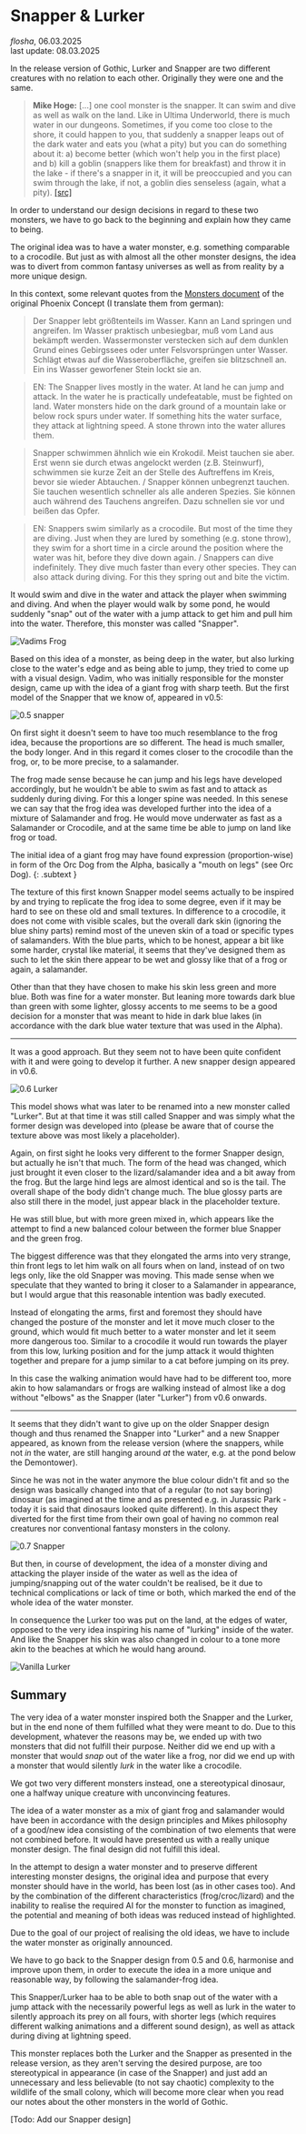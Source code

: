 # Snapper & Lurker

*flosha*, 06.03.2025  
last update: 08.03.2025  

In the release version of Gothic, Lurker and Snapper are two different creatures with no relation to each other. Originally they were one and the same.

> **Mike Hoge:** [...] one cool monster is the snapper. It can swim and dive as well as walk on the land. Like in Ultima Underworld, there is much water in our dungeons. Sometimes, if you come too close to the shore, it could happen to you, that suddenly a snapper leaps out of the dark water and eats you (what a pity) but you can do something about it: a) become better (which won't help you in the first place) and b) kill a goblin (snappers like them for breakfast) and throw it in the lake - if there's a snapper in it, it will be preoccupied and you can swim through the lake, if not, a goblin dies senseless (again, what a pity). [[src]](https://gothicarchive.org/interviews/1999/16.10.1999_glideunderground.com.txt)

In order to understand our design decisions in regard to these two monsters, we have to go back to the beginning and explain how they came to being.

The original idea was to have a water monster, e.g. something comparable to a crocodile. But just as with almost all the other monster designs, the idea was to divert from common fantasy universes as well as from reality by a more unique design.

In this context, some relevant quotes from the [Monsters document](https://gothicarchive.org/documents/phoenix-docs) of the original Phoenix Concept (I translate them from german):

> Der Snapper lebt größtenteils im Wasser. Kann an Land springen und angreifen. Im Wasser praktisch unbesiegbar, muß vom Land aus bekämpft werden. Wassermonster verstecken sich auf dem dunklen Grund eines Gebirgssees oder unter Felsvorsprüngen unter Wasser. Schlägt etwas auf die Wasseroberfläche, greifen sie blitzschnell an. Ein ins Wasser geworfener Stein lockt sie an.

> EN: The Snapper lives mostly in the water. At land he can jump and attack. In the water he is practically undefeatable, must be fighted on land. Water monsters hide on the dark ground of a mountain lake or below rock spurs under water. If something hits the water surface, they attack at lightning speed. A stone thrown into the water allures them.

> Snapper schwimmen ähnlich wie ein Krokodil. Meist tauchen sie aber. Erst wenn sie durch etwas angelockt werden (z.B. Steinwurf), schwimmen sie kurze Zeit an der Stelle des Auftreffens im Kreis, bevor sie wieder Abtauchen. / Snapper können unbegrenzt tauchen. Sie tauchen wesentlich schneller als alle anderen Spezies. Sie können auch während des Tauchens angreifen. Dazu schnellen sie vor und beißen das Opfer.

> EN: Snappers swim similarly as a crocodile. But most of the time they are diving. Just when they are lured by something (e.g. stone throw), they swim for a short time in a circle around the position where the water was hit, before they dive down again. / Snappers can dive indefinitely. They dive much faster than every other species. They can also attack during diving. For this they spring out and bite the victim. 
 
It would swim and dive in the water and attack the player when swimming and diving. And when the player would walk by some pond, he would suddenly "snap" out of the water with a jump attack to get him and pull him into the water. Therefore, this monster was called "Snapper".

![Vadims Frog](https://images.gothicarchive.org/conceptart/vadim/old/snapper01a.jpg)

Based on this idea of a monster, as being deep in the water, but also lurking close to the water's edge and as being able to jump, they tried to come up with a visual design. Vadim, who was initially responsible for the monster design, came up with the idea of a giant frog with sharp teeth. But the first model of the Snapper that we know of, appeared in v0.5: 

![0.5 snapper](https://images.gothicarchive.org/research/056c-monsters/Snapper_P1.png)

On first sight it doesn't seem to have too much resemblance to the frog idea, because the proportions are so different. The head is much smaller, the body longer. And in this regard it comes closer to the crocodile than the frog, or, to be more precise, to a salamander.

The frog made sense because he can jump and his legs have developed accordingly, but he wouldn't be able to swim as fast and to attack as suddenly during diving. For this a longer spine was needed. In this senese we can say that the frog idea was developed further into the idea of a mixture of Salamander and frog. He would move underwater as fast as a Salamander or Crocodile, and at the same time be able to jump on land like frog or toad.

The initial idea of a giant frog may have found expression (proportion-wise) in form of the Orc Dog from the Alpha, basically a "mouth on legs" (see Orc Dog). 
{: .subtext }

The texture of this first known Snapper model seems actually to be inspired by and trying to replicate the frog idea to some degree, even if it may be hard to see on these old and small textures. In difference to a crocodile, it does not come with visible scales, but the overall dark skin (ignoring the blue shiny parts) remind most of the uneven skin of a toad or specific types of salamanders. With the blue parts, which to be honest, appear a bit like some harder, crystal like material, it seems that they've designed them as such to let the skin there appear to be wet and glossy like that of a frog or again, a salamander.  

Other than that they have chosen to make his skin less green and more blue. Both was fine for a water monster. But leaning more towards dark blue than green with some lighter, glossy accents to me seems to be a good decision for a monster that was meant to hide in dark blue lakes (in accordance with the dark blue water texture that was used in the Alpha).

---

It was a good approach. But they seem not to have been quite confident with it and were going to develop it further. A new snapper design appeared in v0.6. 

![0.6 Lurker](https://images.gothicarchive.org/research/064b-monsters/Snapper_Perspective.png)

This model shows what was later to be renamed into a new monster called "Lurker". But at that time it was still called Snapper and was simply what the former design was developed into (please be aware that of course the texture above was most likely a placeholder).

Again, on first sight he looks very different to the former Snapper design, but actually he isn't that much. The form of the head was changed, which just brought it even closer to the lizard/salamander idea and a bit away from the frog. But the large hind legs are almost identical and so is the tail. The overall shape of the body didn't change much. The blue glossy parts are also still there in the model, just appear black in the placeholder texture. 

He was still blue, but with more green mixed in, which appears like the attempt to find a new balanced colour between the former blue Snapper and the green frog.

The biggest difference was that they elongated the arms into very strange, thin front legs to let him walk on all fours when on land, instead of on two legs only, like the old Snapper was moving. This made sense when we speculate that they wanted to bring it closer to a Salamander in appearance, but I would argue that this reasonable intention was badly executed.

Instead of elongating the arms, first and foremost they should have changed the posture of the monster and let it move much closer to the ground, which would fit much better to a water monster and let it seem more dangerous too. Similar to a crocodile it would run towards the player from this low, lurking position and for the jump attack it would thighten together and prepare for a jump similar to a cat before jumping on its prey. 

In this case the walking animation would have had to be different too, more akin to how salamandars or frogs are walking instead of almost like a dog without "elbows" as the Snapper (later "Lurker") from v0.6 onwards. 

---

It seems that they didn't want to give up on the older Snapper design though and thus renamed the Snapper into "Lurker" and a new Snapper appeared, as known from the release version (where the snappers, while not *in* the water, are still hanging around *at* the water, e.g. at the pond below the Demontower). 

Since he was not in the water anymore the blue colour didn't fit and so the design was basically changed into that of a regular (to not say boring) dinosaur (as imagined at the time and as presented e.g. in Jurassic Park - today it is said that dinosaurs looked quite different). In this aspect they diverted for the first time from their own goal of having no common real creatures nor conventional fantasy monsters in the colony. 

![0.7 Snapper](https://images.gothicarchive.org/artworks/monsters/der_neue_Snapper.jpg)

But then, in course of development, the idea of a monster diving and attacking the player inside of the water as well as the idea of jumping/snapping out of the water couldn't be realised, be it due to technical complications or lack of time or both, which marked the end of the whole idea of the water monster. 

In consequence the Lurker too was put on the land, at the edges of water, opposed to the very idea inspiring his name of "lurking" inside of the water. And like the Snapper his skin was also changed in colour to a tone more akin to the beaches at which he would hang around. 

![Vanilla Lurker](https://images.gothicarchive.org/artworks/monsters/12.jpg)


## Summary

The very idea of a water monster inspired both the Snapper and the Lurker, but in the end none of them fulfilled what they were meant to do. Due to this development, whatever the reasons may be, we ended up with two monsters that did not fulfill their purpose. Neither did we end up with a monster that would *snap* out of the water like a frog, nor did we end up with a monster that would silently *lurk* in the water like a crocodile. 

We got two very different monsters instead, one a stereotypical dinosaur, one a halfway unique creature with unconvincing features.

The idea of a water monster as a mix of giant frog and salamander would have been in accordance with the design principles and Mikes philosophy of a good/new idea consisting of the combination of two elements that were not combined before. It would have presented us with a really unique monster design. The final design did not fulfill this ideal. 

In the attempt to design a water monster and to preserve different interesting monster designs, the original idea and purpose that every monster should have in the world, has been lost (as in other cases too). And by the combination of the different characteristics (frog/croc/lizard) and the inability to realise the required AI for the monster to function as imagined, the potential and meaning of both ideas was reduced instead of highlighted.

Due to the goal of our project of realising the old ideas, we have to include the water monster as originally announced. 

We have to go back to the Snapper design from 0.5 and 0.6, harmonise and improve upon them, in order to execute the idea in a more unique and reasonable way, by following the salamander-frog idea. 

This Snapper/Lurker haa to be able to both snap out of the water with a jump attack with the necessarily powerful legs as well as lurk in the water to silently approach its prey on all fours, with shorter legs (which requires different walking animations and a different sound design), as well as attack during diving at lightning speed. 

This monster replaces both the Lurker and the Snapper as presented in the release version, as they aren't serving the desired purpose, are too stereotypical in appearance (in case of the Snapper) and just add an unnecessary and less believable (to not say chaotic) complexity to the wildlife of the small colony, which will become more clear when you read our notes about the other monsters in the world of Gothic. 

[Todo: Add our Snapper design]
